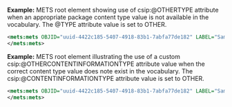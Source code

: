 
**Example:** METS root element showing use of csip:@OTHERTYPE attribute when an appropriate package content type value is not available in the vocabulary. The @TYPE attribute value is set to OTHER.

```xml
<mets:mets OBJID="uuid-4422c185-5407-4918-83b1-7abfa77de182" LABEL="Sample CSIP Information Package" TYPE="OTHER" OTHERTYPE="Patterns" PROFILE="https://earkcsip.dilcis.eu/profile/CSIP.xml" schemaLocation="http://www.loc.gov/METS/ http://www.loc.gov/standards/mets/mets.xsd http://www.w3.org/1999/xlink http://www.loc.gov/standards/mets/xlink.xsd https://dilcis.eu/XML/METS/CSIPExtensionMETS https://dilcis.eu/XML/METS/CSIPExtensionMETS/DILCISExtensionMETS.xsd">
</mets:mets>
```


**Example:** METS root element illustrating the use of a custom csip:@OTHERCONTENTINFORMATIONTYPE attribute value when the correct content type value does note exist in the vocabulary. The csip:@CONTENTINFORMATIONTYPE attribute value is set to OTHER.

```xml
<mets:mets OBJID="uuid-4422c185-5407-4918-83b1-7abfa77de182" LABEL="Sample CSIP Information Package" TYPE="Datasets" CONTENTINFORMATIONTYPE="OTHER" OTHERCONTENTINFORMATIONTYPE="FGS Personal, version 1" PROFILE="https://earkcsip.dilcis.eu/profile/CSIP.xml" schemaLocation="http://www.loc.gov/METS/ http://www.loc.gov/standards/mets/mets.xsd http://www.w3.org/1999/xlink http://www.loc.gov/standards/mets/xlink.xsd https://dilcis.eu/XML/METS/CSIPExtensionMETS https://dilcis.eu/XML/METS/CSIPExtensionMETS/DILCISExtensionMETS.xsd">
</mets:mets>
```

